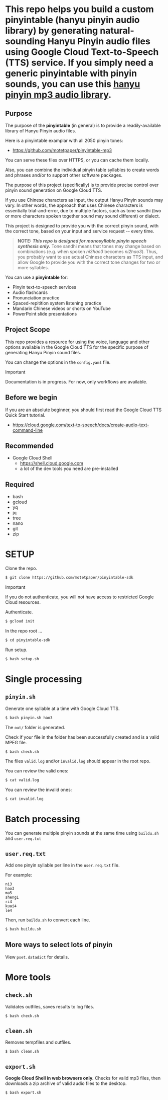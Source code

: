 # This repo helps you build a custom pinyintable (hanyu pinyin audio library) by generating natural-sounding Hanyu Pinyin audio files using Google Cloud Text-to-Speech (TTS) service. If you simply need a generic pinyintable with pinyin sounds, you can use this [hanyu pinyin mp3 audio library](https://github.com/motetpaper/pinyintable-mp3).

## Purpose

The purpose of the **pinyintable** (in general) is to provide a readily-available library of Hanyu Pinyin audio files.

Here is a pinyintable examplar with all 2050 pinyin tones:
  + https://github.com/motetpaper/pinyintable-mp3

You can serve these files over HTTPS, or you can cache them locally.

Also, you can combine the individual pinyin table syllables to create words and phrases and/or to support other software packages.

The purpose of this project (specifically) is to provide precise control over pinyin sound generation on Google Cloud TTS.

If you use Chinese characters as input, the output Hanyu Pinyin sounds may vary. In other words, the approach that uses Chinese characters is essentially trial-and-error, due to multiple factors, such as tone sandhi (two or more characters spoken together sound may sound different) or dialect.

This project is designed to provide you with the correct pinyin sound, with the correct tone, based on your input and service request -- every time.

> **NOTE:**
> ***This repo is designed for monosyllabic pinyin speech synthesis only.*** Tone sandhi means that tones may change based on combinations (e.g. when spoken *ni3hao3* becomes *ni2hao3*). Thus, you probably want to use actual Chinese characters as TTS input, and allow Google to provide you with the correct tone changes for two or more syllables.

You can use a **pinyintable** for:
  + Pinyin text-to-speech services
  + Audio flashcards
  + Pronunciation practice
  + Spaced-repitition system listening practice
  + Mandarin Chinese videos or shorts on YouTube
  + PowerPoint slide presentations

## Project Scope

This repo provides a resource for using the voice, language and other options available in the Google Cloud TTS for the specific purpose of generating Hanyu Pinyin sound files.

You can change the options in the `config.yaml` file.

>[!IMPORTANT]
> Documentation is in progress. For now, only workflows are available.

## Before we begin

If you are an absolute beginner, you should first read the Google Cloud TTS Quick Start tutorial.

  + https://cloud.google.com/text-to-speech/docs/create-audio-text-command-line

## Recommended
  + Google Cloud Shell
    + https://shell.cloud.google.com
    + a lot of the dev tools you need are pre-installed

## Required

  + bash
  + gcloud
  + yq
  + jq
  + tree
  + nano
  + git
  + zip

# SETUP

Clone the repo.
```bash
$ git clone https://github.com/motetpaper/pinyintable-sdk
````

>[!IMPORTANT]
> If you do not authenticate, you will not have access to restricted Google Cloud resources.

Authenticate.
```bash
$ gcloud init
```

In the repo root ...
```bash
$ cd pinyintable-sdk
```

Run setup.
```bash
$ bash setup.sh
```

# Single processing

## `pinyin.sh`

Generate one syllable at a time with Google Cloud TTS.
```bash
$ bash pinyin.sh hao3
```

The `out/` folder is generated. 

Check if your file in the folder has been successfully created and is a valid MPEG file.

```bash
$ bash check.sh
```

The files `valid.log` and/or `invalid.log` should appear in the root repo. 

You can review the valid ones:
```bash
$ cat valid.log
```

You can review the invalid ones:
```bash
$ cat invalid.log
```


# Batch processing

You can generate multiple pinyin sounds at the same time using `buildu.sh` and `user.req.txt`

## `user.req.txt`

Add one pinyin syllable per line in the `user.req.txt` file.

For example:
```
ni3
hao3
ma5
sheng1
ri4
kuai4
le4
````

Then, run `buildu.sh` to convert each line.

```bash
$ bash buildu.sh
```

## More ways to select lots of pinyin

View `pset.datadict` for details.


# More tools


## `check.sh`

Validates outfiles, saves results to log files.
```bash
$ bash check.sh
```

## `clean.sh`

Removes tempfiles and outfiles.
```bash
$ bash clean.sh
```

## `export.sh`

**Google Cloud Shell in web browsers only.** Checks for valid mp3 files, then downloads a zip archive of valid audio files to the desktop.
```bash
$ bash export.sh
```


